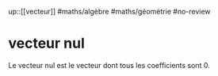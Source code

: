 up::[[vecteur]]
#maths/algèbre #maths/géométrie #no-review 
# vecteur nul
Le vecteur nul est le vecteur dont tous les coefficients sont 0.